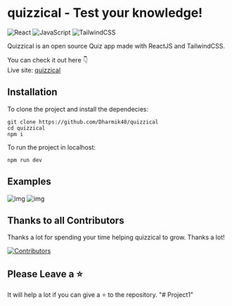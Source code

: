 # <b>quizzical</b> - Test your knowledge!

![React](https://img.shields.io/badge/react-%2320232a.svg?style=for-the-badge&logo=react&logoColor=%2361DAFB)
![JavaScript](https://img.shields.io/badge/javascript-%23323330.svg?style=for-the-badge&logo=javascript&logoColor=%23F7DF1E)
![TailwindCSS](https://img.shields.io/badge/tailwindcss-%2338B2AC.svg?style=for-the-badge&logo=tailwind-css&logoColor=white)

Quizzical is an open source Quiz app made with ReactJS and TailwindCSS.
<br />

You can check it out here 👇</br>
Live site: <a href="https://quizzical-mu.vercel.app/">quizzical</a>

## Installation

To clone the project and install the dependecies:

```
git clone https://github.com/Dharmik48/quizzical
cd quizzical
npm i
```

To run the project in localhost:

```
npm run dev
```

## Examples

![img](https://i.imgur.com/6eV4AY7.png)
![img](https://i.imgur.com/1VdDfo1.png)

## Thanks to all Contributors

Thanks a lot for spending your time helping quizzical to grow. Thanks a lot!

[![Contributors](https://contrib.rocks/image?repo=Dharmik48/quizzical)](https://github.com/Dharmik48/quizzical/graphs/contributors)

## Please Leave a ⭐

It will help a lot if you can give a ⭐ to the repository.
"# Project1" 
